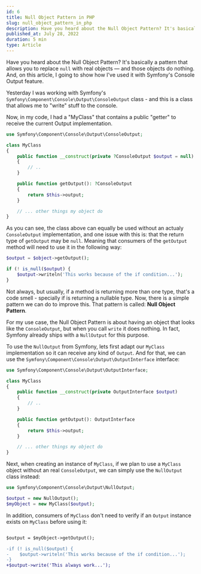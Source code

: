 ```yaml
---
id: 6
title: Null Object Pattern in PHP
slug: null_object_pattern_in_php
description: Have you heard about the Null Object Pattern? It's basically a pattern that allows you to replace "null" with real objects — and those objects do nothing. And, on this article, I going to show how I've used it with Symfony's Console Output feature.
published_at: July 28, 2022
duration: 5 min
type: Article
---
```


Have you heard about the Null Object Pattern? It's basically a pattern that allows you to replace `null` with real objects — and those objects do nothing. And, on this article, I going to show how I've used it with Symfony's Console Output feature.

Yesterday I was working with Symfony's `Symfony\Component\Console\Output\ConsoleOutput` class - and this is a class that allows me to "write" stuff to the console.

Now, in my code, I had a "MyClass" that contains a public "getter" to receive the current Output implementation.

```php
use Symfony\Component\Console\Output\ConsoleOutput;

class MyClass
{
    public function __construct(private ?ConsoleOutput $output = null)
    {
        // ..
    }

    public function getOutput(): ?ConsoleOutput
    {
        return $this->output;
    }

    // ... other things my object do
}
```

As you can see, the class above can equally be used without an actualy `ConsoleOutput` implementation, and one issue with this is: that the return type of `getOutput` may be `null`. Meaning that consumers of the `getOutput` method will need to use it in the following way:

```php
$output = $object->getOutput();

if (! is_null($output) {
    $output->writeln('This works because of the if condition...');
}
```

Not always, but usually, if a method is returning more than one type, that's a code smell - specially if is returning a nullable type. Now, there is a simple pattern we can do to improve this. That pattern is called: **Null Object Pattern**.

For my use case, the Null Object Pattern is about having an object that looks like the `ConsoleOutput`, but when you call `write` it does nothing. In fact, Symfony already ships with a `NullOutput` for this purpose.

To use the `NullOutput` from Symfony, lets first adapt our `MyClass` implementation so it can receive any kind of `Output`. And for that, we can use the `Symfony\Component\Console\Output\OutputInterface` interface:

```php
use Symfony\Component\Console\Output\OutputInterface;

class MyClass
{
    public function __construct(private OutputInterface $output)
    {
        // ..
    }

    public function getOutput(): OutputInterface
    {
        return $this->output;
    }

    // ... other things my object do
}
```

Next, when creating an instance of `MyClass`, if we plan to use a `MyClass` object without an real `ConsoleOutput`, we can simply use the `NullOutput` class instead:

```php
use Symfony\Component\Console\Output\NullOutput;

$output = new NullOutput();
$myObject = new MyClass($output);
```

In addition, consumers of `MyClass` don't need to verify if an `Output` instance exists on `MyClass` before using it:

```diff

$output = $myObject->getOutput();

-if (! is_null($output) {
-    $output->writeln('This works because of the if condition...');
-}
+$output->write('This always work...');
```

